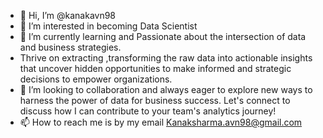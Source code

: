 - 👋 Hi, I’m @kanakavn98
- 👀 I’m interested in becoming Data Scientist
- 🌱 I’m currently learning and Passionate about the intersection of data and business strategies.
- Thrive on extracting ,transforming the raw data into actionable insights that uncover hidden opportunities to make informed and strategic decisions to empower organizations.
- 💞️ I’m looking to collaboration and always eager to explore new ways to harness the power of data for business success. Let's connect to discuss how I can contribute to your team's analytics journey!
- 📫 How to reach me is by my email Kanaksharma.avn98@gmail.com

<!---
kanakavn98/kanakavn98 is a ✨ special ✨ repository because its `README.md` (this file) appears on your GitHub profile.
You can click the Preview link to take a look at your changes.
--->
